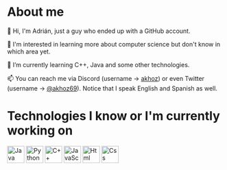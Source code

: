 <h1>About me</h1>
<p>👋 Hi, I'm Adrián, just a guy who ended up with a GitHub account.</p>
<p>👀 I'm interested in learning more about computer science but don't know in which area yet.</p>
<p>🌱 I’m currently learning C++, Java and some other technologies.</p>
<p>📫 You can reach me via Discord (username -> <a href= "https://discord.com/users/652975139314597888">akhoz</a>) or even Twitter (username -> <a href= "https://twitter.com/akhoz69">@akhoz69</a>). Notice that I speak English and Spanish as well.</p>

<h1>Technologies I know or I'm currently working on</h1>
<div>
<img src= "https://github.com/akhoz/akhoz/assets/129908627/8bdc044b-b9e7-44e8-890c-bef7da9121a7" alt="Java" height="40">
<img src= "https://github.com/akhoz/akhoz/assets/129908627/617262b9-2e87-49b6-98a8-2b6b7d4b7a9c" alt="Python" height="40">
<img src= "https://github.com/akhoz/akhoz/assets/129908627/2f7663a8-f9e2-4de7-ac40-cbe95d17bf59" alt="C++" height="40">
<img src= "https://github.com/akhoz/akhoz/assets/129908627/7a7b9b67-c614-4673-95c2-a9f0fdbd9f9e" alt="JavaScript" height="40">
<img src= "https://github.com/akhoz/akhoz/assets/129908627/fd713f89-44e7-47b3-95d3-1bf2d9776396" alt="Html" height="40">
<img src= "https://github.com/akhoz/akhoz/assets/129908627/1e61132f-70e5-4704-be73-f1c662af43ac" alt="Css" height="40">
          
</div>





